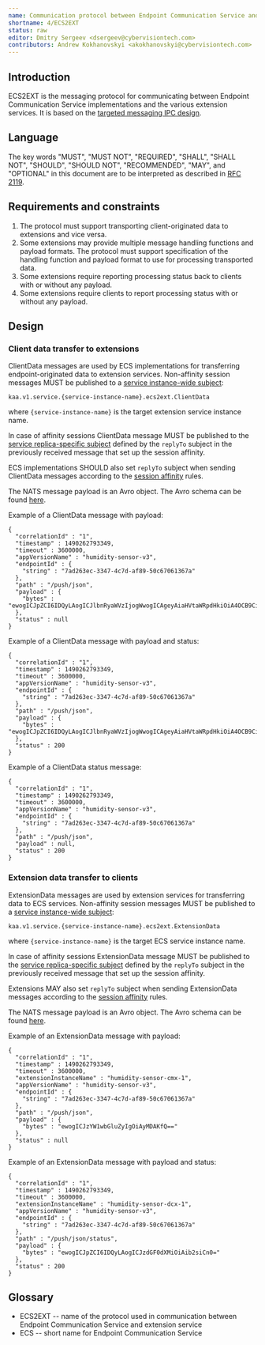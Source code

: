 ```yaml
---
name: Communication protocol between Endpoint Communication Service and extension services
shortname: 4/ECS2EXT
status: raw
editor: Dmitry Sergeev <dsergeev@cybervisiontech.com>
contributors: Andrew Kokhanovskyi <akokhanovskyi@cybervisiontech.com>
---
```


## Introduction
ECS2EXT is the messaging protocol for communicating between Endpoint Communication Service implementations and the various extension services.
It is based on the [targeted messaging IPC design](/0003-messaging-ipc/README.md#targeted-messaging).

## Language
The key words "MUST", "MUST NOT", "REQUIRED", "SHALL", "SHALL NOT", "SHOULD", "SHOULD NOT", "RECOMMENDED", "MAY", and "OPTIONAL" in this document are to be interpreted as described in [RFC 2119](https://tools.ietf.org/html/rfc2119).

## Requirements and constraints
1. The protocol must support transporting client-originated data to extensions and vice versa.
2. Some extensions may provide multiple message handling functions and payload formats.
The protocol must support specification of the handling function and payload format to use for processing transported data.
3. Some extensions require reporting processing status back to clients with or without any payload.
4. Some extensions require clients to report processing status with or without any payload.

## Design

### Client data transfer to extensions

ClientData messages are used by ECS implementations for transferring endpoint-originated data to extension services.
Non-affinity session messages MUST be published to a [service instance-wide subject](/0003-messaging-ipc/README.md#service-instance-wide-subjects):

  `kaa.v1.service.{service-instance-name}.ecs2ext.ClientData`

  where `{service-instance-name}` is the target extension service instance name.

In case of affinity sessions ClientData message MUST be published to the [service replica-specific subject](/0003-messaging-ipc/README.md#service-replica-specific-subjects) defined by the `replyTo` subject in the previously received message that set up the session affinity.

ECS implementations SHOULD also set `replyTo` subject when sending ClientData messages according to the [session affinity](/0003-messaging-ipc/README.md#session-affinity) rules.

The NATS message payload is an Avro object.
The Avro schema can be found [here](./ClientData.avsc).

Example of a ClientData message with payload:
```
{
  "correlationId" : "1",
  "timestamp" : 1490262793349,
  "timeout" : 3600000,
  "appVersionName" : "humidity-sensor-v3",
  "endpointId" : {
    "string" : "7ad263ec-3347-4c7d-af89-50c67061367a"
  },
  "path" : "/push/json",
  "payload" : {
    "bytes" : "ewogICJpZCI6IDQyLAogICJlbnRyaWVzIjogWwogICAgeyAiaHVtaWRpdHkiOiA4OCB9CiAgXQp9"
  },
  "status" : null
}
```

Example of a ClientData message with payload and status:
```
{
  "correlationId" : "1",
  "timestamp" : 1490262793349,
  "timeout" : 3600000,
  "appVersionName" : "humidity-sensor-v3",
  "endpointId" : {
    "string" : "7ad263ec-3347-4c7d-af89-50c67061367a"
  },
  "path" : "/push/json",
  "payload" : {
    "bytes" : "ewogICJpZCI6IDQyLAogICJlbnRyaWVzIjogWwogICAgeyAiaHVtaWRpdHkiOiA4OCB9CiAgXQp9"
  },
  "status" : 200
}
```

Example of a ClientData status message:
```
{
  "correlationId" : "1",
  "timestamp" : 1490262793349,
  "timeout" : 3600000,
  "appVersionName" : "humidity-sensor-v3",
  "endpointId" : {
    "string" : "7ad263ec-3347-4c7d-af89-50c67061367a"
  },
  "path" : "/push/json",
  "payload" : null,
  "status" : 200
}
```

### Extension data transfer to clients

ExtensionData messages are used by extension services for transferring data to ECS services.
Non-affinity session messages MUST be published to a [service instance-wide subject](/0003-messaging-ipc/README.md#service-instance-wide-subjects):

  `kaa.v1.service.{service-instance-name}.ecs2ext.ExtensionData`

  where `{service-instance-name}` is the target ECS service instance name.

In case of affinity sessions ExtensionData message MUST be published to the [service replica-specific subject](/0003-messaging-ipc/README.md#service-replica-specific-subjects) defined by the `replyTo` subject in the previously received message that set up the session affinity.

Extensions MAY also set `replyTo` subject when sending ExtensionData messages according to the [session affinity](/0003-messaging-ipc/README.md#session-affinity) rules.

The NATS message payload is an Avro object.
The Avro schema can be found [here](./ExtensionData.avsc).

Example of an ExtensionData message with payload:
```
{
  "correlationId" : "1",
  "timestamp" : 1490262793349,
  "timeout" : 3600000,
  "extensionInstanceName" : "humidity-sensor-cmx-1",
  "appVersionName" : "humidity-sensor-v3",
  "endpointId" : {
    "string" : "7ad263ec-3347-4c7d-af89-50c67061367a"
  },
  "path" : "/push/json",
  "payload" : {
    "bytes" : "ewogICJzYW1wbGluZyIgOiAyMDAKfQ=="
  },
  "status" : null
}
```

Example of an ExtensionData message with payload and status:
```
{
  "correlationId" : "1",
  "timestamp" : 1490262793349,
  "timeout" : 3600000,
  "extensionInstanceName" : "humidity-sensor-dcx-1",
  "appVersionName" : "humidity-sensor-v3",
  "endpointId" : {
    "string" : "7ad263ec-3347-4c7d-af89-50c67061367a"
  },
  "path" : "/push/json/status",
  "payload" : {
    "bytes" : "ewogICJpZCI6IDQyLAogICJzdGF0dXMiOiAib2siCn0="
  },
  "status" : 200
}
```


## Glossary

- ECS2EXT -- name of the protocol used in communication between Endpoint Communication Service and extension service
- ECS -- short name for Endpoint Communication Service
